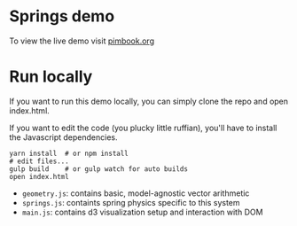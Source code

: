 # Springs demo

To view the live demo visit [pimbook.org](https://pimbook.org)

# Run locally

If you want to run this demo locally, you can simply clone the repo and open index.html.

If you want to edit the code (you plucky little ruffian), you'll have to install the Javascript dependencies.

```
yarn install  # or npm install
# edit files...
gulp build    # or gulp watch for auto builds
open index.html
```

 - `geometry.js`: contains basic, model-agnostic vector arithmetic
 - `springs.js`: containts spring physics specific to this system
 - `main.js`: contains d3 visualization setup and interaction with DOM
